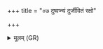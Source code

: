 +++
title = "०७ दुष्वप्न्यं दुर्जीवितं रक्षो"

+++
<details><summary>मूलम् (GR)</summary>

दुष्वप्न्यं दुर्जीवितं  
रक्षो अभ्वम् अराय्यः ।  
दुर्वाचः सर्वं दुर्भूतं  
तद् इतो नाशयामसि ॥
</details>